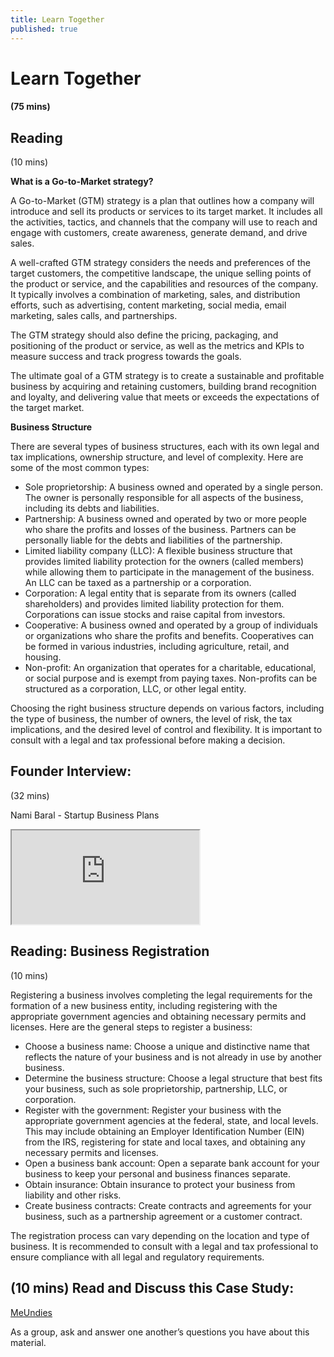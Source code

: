 ```yaml
---
title: Learn Together
published: true
---
```

# Learn Together 
#### (75 mins)


## Reading
(10 mins) 

**What is a Go-to-Market strategy?**

A Go-to-Market (GTM) strategy is a plan that outlines how a company will introduce and sell its products or services to its target market. It includes all the activities, tactics, and channels that the company will use to reach and engage with customers, create awareness, generate demand, and drive sales.

A well-crafted GTM strategy considers the needs and preferences of the target customers, the competitive landscape, the unique selling points of the product or service, and the capabilities and resources of the company. It typically involves a combination of marketing, sales, and distribution efforts, such as advertising, content marketing, social media, email marketing, sales calls, and partnerships.

The GTM strategy should also define the pricing, packaging, and positioning of the product or service, as well as the metrics and KPIs to measure success and track progress towards the goals.

The ultimate goal of a GTM strategy is to create a sustainable and profitable business by acquiring and retaining customers, building brand recognition and loyalty, and delivering value that meets or exceeds the expectations of the target market.

**Business Structure**

There are several types of business structures, each with its own legal and tax implications, ownership structure, and level of complexity. Here are some of the most common types:

* Sole proprietorship: A business owned and operated by a single person. The owner is personally responsible for all aspects of the business, including its debts and liabilities.
* Partnership: A business owned and operated by two or more people who share the profits and losses of the business. Partners can be personally liable for the debts and liabilities of the partnership.
* Limited liability company (LLC): A flexible business structure that provides limited liability protection for the owners (called members) while allowing them to participate in the management of the business. An LLC can be taxed as a partnership or a corporation.
* Corporation: A legal entity that is separate from its owners (called shareholders) and provides limited liability protection for them. Corporations can issue stocks and raise capital from investors.
* Cooperative: A business owned and operated by a group of individuals or organizations who share the profits and benefits. Cooperatives can be formed in various industries, including agriculture, retail, and housing.
* Non-profit: An organization that operates for a charitable, educational, or social purpose and is exempt from paying taxes. Non-profits can be structured as a corporation, LLC, or other legal entity.

Choosing the right business structure depends on various factors, including the type of business, the number of owners, the level of risk, the tax implications, and the desired level of control and flexibility. It is important to consult with a legal and tax professional before making a decision.

## Founder Interview: 
(32 mins) 

Nami Baral - Startup Business Plans
<div class="embed-responsive embed-responsive-16by9">
  <iframe class="embed-responsive-item" src="https://drive.google.com/file/d/1GL9t4LCgDSUeu4P9F_OQ7KyQ_T-J6yph/view?usp=sharing" allowfullscreen></iframe>
</div>

## Reading: Business Registration
(10 mins) 

Registering a business involves completing the legal requirements for the formation of a new business entity, including registering with the appropriate government agencies and obtaining necessary permits and licenses. Here are the general steps to register a business:

* Choose a business name: Choose a unique and distinctive name that reflects the nature of your business and is not already in use by another business.
* Determine the business structure: Choose a legal structure that best fits your business, such as sole proprietorship, partnership, LLC, or corporation.
* Register with the government: Register your business with the appropriate government agencies at the federal, state, and local levels. This may include obtaining an Employer Identification Number (EIN) from the IRS, registering for state and local taxes, and obtaining any necessary permits and licenses.
* Open a business bank account: Open a separate bank account for your business to keep your personal and business finances separate.
* Obtain insurance: Obtain insurance to protect your business from liability and other risks.
* Create business contracts: Create contracts and agreements for your business, such as a partnership agreement or a customer contract.

The registration process can vary depending on the location and type of business. It is recommended to consult with a legal and tax professional to ensure compliance with all legal and regulatory requirements.

## (10 mins) Read and Discuss this Case Study: 

[MeUndies](https://www.clearslide.com/view/new/mail?iID=pzzGL6vSLRgHFZBfnwR4)

As a group, ask and answer one another’s questions you have about this material. 
